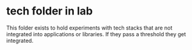 # tech folder in lab

This folder exists to hold experiments with tech stacks that are not
integrated into applications or libraries. If they pass a threshold
they get integrated.


